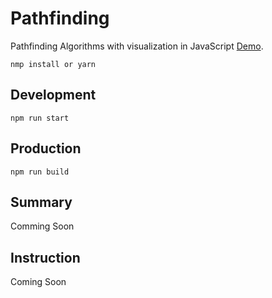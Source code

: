 # Pathfinding
Pathfinding Algorithms with visualization in JavaScript [Demo](https://verilognaruto.github.io/Pathfinding/).

    nmp install or yarn
## Development
    npm run start
## Production
    npm run build
## Summary
Comming Soon
## Instruction
Coming Soon
